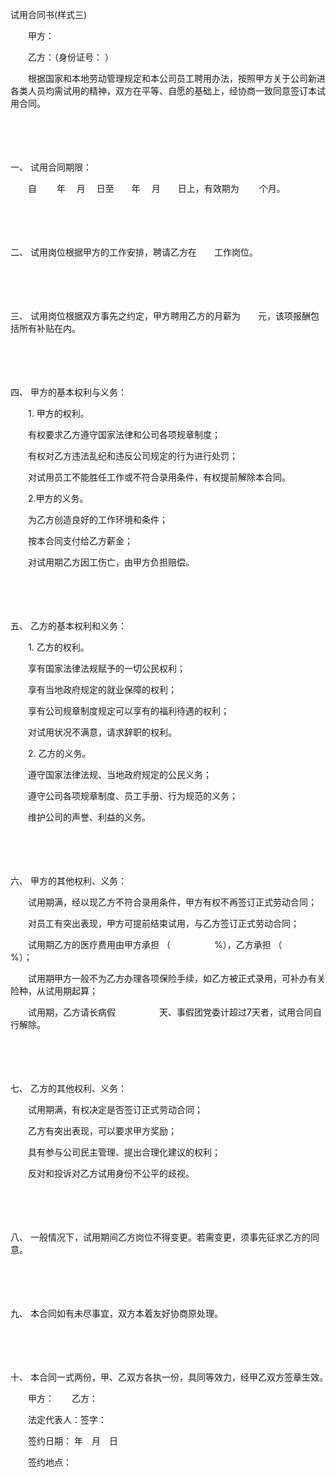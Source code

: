 



试用合同书(样式三)



 

　　甲方：

　　乙方：（身份证号： ）　　

　　根据国家和本地劳动管理规定和本公司员工聘用办法，按照甲方关于公司新进各类人员均需试用的精神，双方在平等、自愿的基础上，经协商一致同意签订本试用合同。

　　

　　

一、
试用合同期限：

　　自　　 年　 月　 日至　　年　 月　　日上，有效期为　　 个月。

　　

　　

二、
试用岗位根据甲方的工作安排，聘请乙方在　　工作岗位。

　　

　　

三、
试用岗位根据双方事先之约定，甲方聘用乙方的月薪为　　元，该项报酬包括所有补贴在内。

　　

　　

四、
甲方的基本权利与义务：

　　1. 甲方的权利。

　　有权要求乙方遵守国家法律和公司各项规章制度；

　　有权对乙方违法乱纪和违反公司规定的行为进行处罚；

　　对试用员工不能胜任工作或不符合录用条件，有权提前解除本合同。

　　2.甲方的义务。

　　为乙方创造良好的工作环境和条件；

　　按本合同支付给乙方薪金；

　　对试用期乙方因工伤亡，由甲方负担赔偿。

　　

　　

五、
乙方的基本权利和义务：

　　1. 乙方的权利。

　　享有国家法律法规赋予的一切公民权利；

　　享有当地政府规定的就业保障的权利；

　　享有公司规章制度规定可以享有的福利待遇的权利；

　　对试用状况不满意，请求辞职的权利。

　　2. 乙方的义务。

　　遵守国家法律法规、当地政府规定的公民义务；

　　遵守公司各项规章制度、员工手册、行为规范的义务；

　　维护公司的声誉、利益的义务。

　　

　　

六、
甲方的其他权利、义务：

　　试用期满，经以现乙方不符合录用条件，甲方有权不再签订正式劳动合同；

　　对员工有突出表现，甲方可提前结束试用，与乙方签订正式劳动合同；

　　试用期乙方的医疗费用由甲方承担 （　　　　　%），乙方承担 （　　　　%）；

　　试用期甲方一般不为乙方办理各项保险手续，如乙方被正式录用，可补办有关险种，从试用期起算；

　　试用期，乙方请长病假　　　　　天、事假团党委计超过7天者，试用合同自行解除。

　　

　　

七、
乙方的其他权利、义务：

　　试用期满，有权决定是否签订正式劳动合同；

　　乙方有突出表现，可以要求甲方奖励；

　　具有参与公司民主管理、提出合理化建议的权利；

　　反对和投诉对乙方试用身份不公平的歧视。

　　

　　

八、
一般情况下，试用期间乙方岗位不得变更。若需变更，须事先征求乙方的同意。

　　

　　

九、
本合同如有未尽事宜，双方本着友好协商原处理。

　　

　　

十、
本合同一式两份，甲、乙双方各执一份，具同等效力，经甲乙双方签章生效。　　

　　甲方：　　乙方：

　　法定代表人：签字：　　

　　签约日期： 年　月　日

　　签约地点：